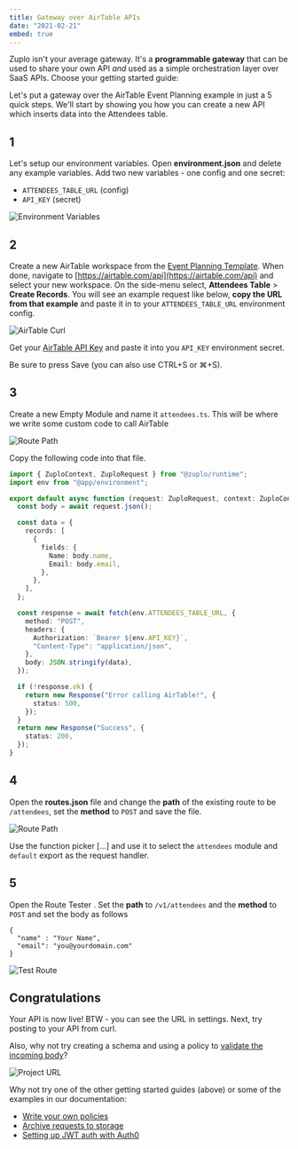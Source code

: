 ```yaml
---
title: Gateway over AirTable APIs
date: "2021-02-21"
embed: true
---
```


Zuplo isn't your average gateway. It's a **programmable gateway** that can be
used to share your own API _and_ used as a simple orchestration layer over SaaS
APIs. Choose your getting started guide:

<QuickstartPicker />

Let's put a gateway over the AirTable Event Planning example in just a 5 quick
steps. We'll start by showing you how you can create a new API which inserts
data into the Attendees table.

## 1

Let's setup our environment variables. Open **environment.json** and delete any
example variables. Add two new variables - one config and one secret:

- `ATTENDEES_TABLE_URL` (config)
- `API_KEY` (secret)

![Environment Variables](/media/quickstarts/gateway-over-airtable/environment-variables.png)

## 2

Create a new AirTable workspace from the
[Event Planning Template](https://www.airtable.com/templates/featured/exppdJtYjEgfmd6Sq/event-planning).
When done, navigate to [https://airtable.com/api](https://airtable.com/api) and
select your new workspace. On the side-menu select, **Attendees Table** >
**Create Records**. You will see an example request like below, **copy the URL
from that example** and paste it in to your `ATTENDEES_TABLE_URL` environment
config.

![AirTable Curl](/media/quickstarts/gateway-over-airtable/airtable-curl.png)

Get your
[AirTable API Key](https://support.airtable.com/hc/en-us/articles/219046777-How-do-I-get-my-API-key-)
and paste it into you `API_KEY` environment secret.

Be sure to press Save (you can also use CTRL+S or ⌘+S).

## 3

Create a new Empty Module and name it `attendees.ts`. This will be where we
write some custom code to call AirTable

![Route Path](/media/quickstarts/create-new-empty-module.gif)

Copy the following code into that file.

```ts
import { ZuploContext, ZuploRequest } from "@zuplo/runtime";
import env from "@app/environment";

export default async function (request: ZuploRequest, context: ZuploContext) {
  const body = await request.json();

  const data = {
    records: [
      {
        fields: {
          Name: body.name,
          Email: body.email,
        },
      },
    ],
  };

  const response = await fetch(env.ATTENDEES_TABLE_URL, {
    method: "POST",
    headers: {
      Authorization: `Bearer ${env.API_KEY}`,
      "Content-Type": "application/json",
    },
    body: JSON.stringify(data),
  });

  if (!response.ok) {
    return new Response("Error calling AirTable!", {
      status: 500,
    });
  }
  return new Response("Success", {
    status: 200,
  });
}
```

## 4

Open the **routes.json** file and change the **path** of the existing route to
be `/attendees`, set the **method** to `POST` and save the file.

![Route Path](/media/quickstarts/gateway-over-airtable/route-path.png)

Use the function picker [...] and use it to select the `attendees` module and
`default` export as the request handler.

## 5

Open the Route Tester <RouteTesterIcon />. Set the **path** to `/v1/attendees`
and the **method** to `POST` and set the body as follows

```
{
  "name" : "Your Name",
  "email": "you@yourdomain.com"
}
```

![Test Route](/media/quickstarts/gateway-over-airtable/test-route.png)

## Congratulations

Your API is now live! BTW - you can see the URL in settings. Next, try posting
to your API from curl.

Also, why not try creating a schema and using a policy to
[validate the incoming body](https://docs.zuplo.com/articles/policies/json-schema-validation)?

![Project URL](/media/getting-started-hello-world/project-url.png)

Why not try one of the other getting started guides (above) or some of the
examples in our documentation:

- [Write your own policies](/policies)
- [Archive requests to storage](/guides/archiving-requests-to-storage)
- [Setting up JWT auth with Auth0](/guides/setup-jwt-auth-with-auth0)

